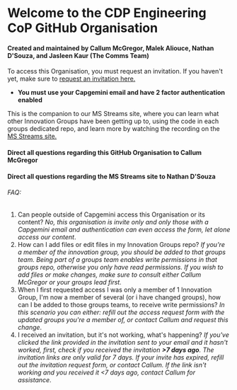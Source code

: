 # Welcome to the CDP Engineering CoP GitHub Organisation
#### Created and maintained by Callum McGregor, Malek Aliouce, Nathan D'Souza, and Jasleen Kaur (The Comms Team)


To access this Organisation, you must request an invitation. If you haven't yet, make sure to [request an invitation here.](https://forms.office.com/e/mJNvpCQmMC) <br>
* **You must use your Capgemini email and have 2 factor authentication enabled**

This is the companion to our MS Streams site, where you can learn what other Innovation Groups have been getting up to, using the code in each groups dedicated repo, and learn more by watching the recording on the [MS Streams site.](https://web.microsoftstream.com/group/934cc50c-e41a-4099-a6da-a5b0128226e7?view=channels)


#### Direct all questions regarding this GitHub Organisation to Callum McGregor

#### Direct all questions regarding the MS Streams site to Nathan D'Souza



###### FAQ: 

1. Can people outside of Capgemini access this Organisation or its content? *No, this organisation is invite only and only those with a Capgemini email and authentication can even access the form, let alone access our content*.
2. How can I add files or edit files in my Innovation Groups repo? *If you're a member of the innovation group, you should be added to that groups team. Being part of a groups team enables write permissions in that groups repo, otherwise you only have read permissions. If you wish to add files or make changes, make sure to consult either Callum McGregor or your groups lead first.*
3. When I first requested access I was only a member of 1 Innovation Group, I'm now a member of several (or i have changed groups), how can I be added to those groups teams, to receive write permissions? *In this scenario you can either: refill out the access request form with the updated groups you're a member of, or contact Callum and request this change*.
4. I received an invitation, but it's not working, what's happening? *If you've clicked the link provided in the invitation sent to your email and it hasn't worked, first, check if you received the invitation **>7 days ago**. The invitation links are only valid for 7 days. If your invite has expired, refill out the invitation request form, or contact Callum. If the link isn't working and you received it <7 days ago, contact Callum for assistance*.
